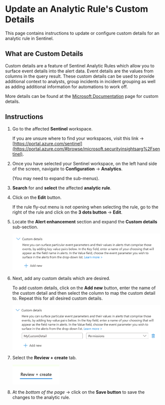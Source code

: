 # Update an Analytic Rule's Custom Details

This page contains instructions to update or configure custom details for an analytic rule in Sentinel.

## What are Custom Details

Custom details are a feature of Sentinel Analytic Rules which allow you to surface event details into the alert data. Event details are the values from columns in the query result. These custom details can be used to provide additional context to analysts, group incidents in incident grouping as well as adding additional information for automations to work off.

More details can be found at the [Microsoft Documentation](https://learn.microsoft.com/en-us/azure/sentinel/surface-custom-details-in-alerts?tabs=azure) page for custom details.

## Instructions

1. Go to the affected **Sentinel** workspace.

    If you are unsure where to find your workspaces, visit this link -> [https://portal.azure.com/sentinel](https://portal.azure.com/#browse/microsoft.securityinsightsarg%2Fsentinel).

1. Once you have selected your Sentinel workspace, on the left hand side of the screen, navigate to **Configuration** -> **Analytics**.

    (You may need to expand the sub-menus).

1. **Search** for and **select** the affected **analytic rule**.

1. Click on the **Edit** button.

    If the rule fly-out menu is not opening when selecting the rule, go to the right of the rule and click on the **3 dots button** -> **Edit**.

1. Locate the **Alert enhancement** section and expand the **Custom details** sub-section.

    ![Analytic Rule Custom Details Default](../../images/AnalyticRuleCustomDetailsDefault.png)

1. Next, add any custom details which are desired.

    To add custom details, click on the **Add new** button, enter the name of the custom detail and then select the column to map the custom detail to. Repeat this for all desired custom details.

    ![Analytic Rule Custom Details Example](../../images/AnalyticRuleCustomDetailsExample.png)

1. Select the **Review + create** tab.

    ![Analytic Rule Review and Create Tab](../../images/AnalyticRuleReviewAndCreateTab.png)

1. At the *bottom of the page* -> click on the **Save button** to save the changes to the analytic rule.
